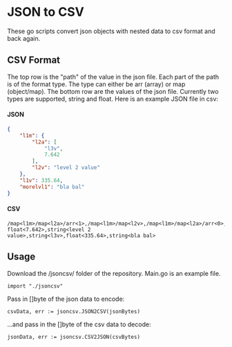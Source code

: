 # JSON to CSV

These go scripts convert json objects with nested data to csv format and back again. 

## CSV Format

The top row is the "path" of the value in the json file. Each part of the path is of the format type<key>. The type can either be arr (array) or map (object/map).
The bottom row are the values of the json file. Currently two types are supported, string and float.
Here is an example JSON file in csv:

#### JSON

```json
{
    "l1m": {
        "l2a": [
            "l3v",
            7.642
        ],
        "l2v": "level 2 value"
    },
    "l1v": 335.64,
    "morelvl1": "bla bal"
}
```

#### CSV

```
/map<l1m>/map<l2a>/arr<1>,/map<l1m>/map<l2v>,/map<l1m>/map<l2a>/arr<0>,/map<l1v>,/map<morelvl1>
float<7.642>,string<level 2 value>,string<l3v>,float<335.64>,string<bla bal>
```

## Usage

Download the /jsoncsv/ folder of the repository. Main.go is an example file.

`import "./jsoncsv"`

Pass in []byte of the json data to encode:

`csvData, err := jsoncsv.JSON2CSV(jsonBytes)`

...and pass in the []byte of the csv data to decode:

`jsonData, err := jsoncsv.CSV2JSON(csvBytes)`
